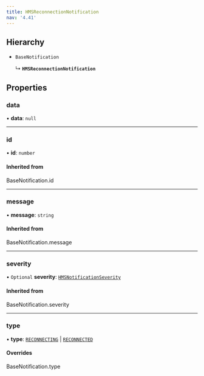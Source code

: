 ```yaml
---
title: HMSReconnectionNotification
nav: '4.41'
---
```


## Hierarchy

- `BaseNotification`

  ↳ **`HMSReconnectionNotification`**

## Properties

### data

• **data**: `null`

---

### id

• **id**: `number`

#### Inherited from

BaseNotification.id

---

### message

• **message**: `string`

#### Inherited from

BaseNotification.message

---

### severity

• `Optional` **severity**: [`HMSNotificationSeverity`](/api-reference/javascript/v2/enums/HMSNotificationSeverity)

#### Inherited from

BaseNotification.severity

---

### type

• **type**: [`RECONNECTING`](/api-reference/javascript/v2/enums/HMSNotificationTypes#reconnecting) \| [`RECONNECTED`](/api-reference/javascript/v2/enums/HMSNotificationTypes#reconnected)

#### Overrides

BaseNotification.type
